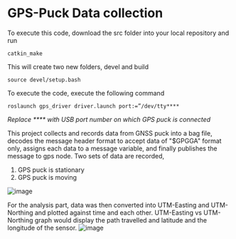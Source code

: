 # GPS-Puck Data collection

To execute this code, download the src folder into your local repository and run
```
catkin_make
```
This will create two new folders, devel and build
```
source devel/setup.bash
```
To execute the code, execute the following command
```
roslaunch gps_driver driver.launch port:=”/dev/tty****
```
*Replace **** with USB port number on which GPS puck is connected*

This project collects and records data from GNSS puck into a bag file, decodes the message header format to accept data of "$GPGGA" format only, assigns each data to a message variable, and finally publishes the message to gps node. 
Two sets of data are recorded,
1. GPS puck is stationary
2. GPS puck is moving

![image](https://github.com/aayush-sanghvi/robotics-sensing-and-navigation/assets/168468569/fc3a4b9c-0a3f-4d6c-ab09-692da61136fc)

For the analysis part, data was then converted into UTM-Easting and UTM-Northing and plotted against time and each other. UTM-Easting vs UTM-Northing graph would display the path travelled and latitude and the longitude of the sensor.
![image](https://github.com/aayush-sanghvi/robotics-sensing-and-navigation/assets/168468569/2a6cba78-5061-44e1-995b-9e9542531702)
